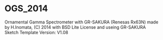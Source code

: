 # OGS_2014
Ornamental Gamma Spectrometer with GR-SAKURA (Renesas Rx63N)
made by H.Inomata, (C) 2014
with BSD Lite License
and useing GR-SAKURA Sketch Template Version: V1.08

